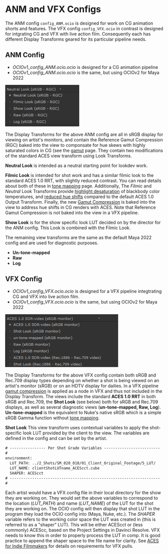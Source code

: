 # ANM and VFX Configs

The ANM config ````config_ANM.ocio```` is designed for work on CG animation shorts and features. The VFX config ````config_VFX.ocio```` in contrast is designed for intgrating CG and VFX with live action film. Consequently each has different Display Transforms geared for its particular pipeline needs.

## ANM Config

- *OCIOv1_config_ANM.ocio.ocio*
   is designed for a CG animation pipeline 
 - *OCIOv1_config_ANM.ocio.ocio*
   is the same, but using OCIOv2 for Maya 2022

![img](img/nuke6.jpg)

The Display Transforms for the above ANM config are all in sRGB display for viewing on artist's monitors, and contain the Reference Gamut Compression (RGC) baked into the view to componsate for hue skews with highly saturated colors in CG (see the [gamut](gamut.md) page. They contain two modifications of the standard ACES view transform using Look Transforms. 

**Neutral Look** is intended as a neutral starting point for lookdev work. 

**Filmic Look** is intended for shot work and has a similar filmic look to the standard ACES 1.0 RRT, with slightly reduced contrast. You can read details about both of these in [tone mapping](tonemap.md) page.  Additionally, The *Filmic* and *Neutral* Look Transforms provide [highlight desaturation](docs/highlight.md) of blackbody color temperatures, and [reduced hue shifts](docs/chroma.md) compared to the default ACES 1.0 Output Transform. Finally, the new [Gamut Compression](docs/gamut.md) is baked into the view to address hue shifts in CG renders with ACES. Note that Reference Gamut Compression is not baked into the view in a VFX pipeline.

**Show Look** is for the show specific look LUT decided on by the director for the ANM config. This Look is combined with the Filmic Look.

The remaining view transforms are the same as the default Maya 2022 config and are used for diagnostic purposes.

- **Un-tone-mapped** 
- **Raw** 
- **Log**


## VFX Config

- *OCIOv1_config_VFX.ocio.ocio*
   is designed for a VFX pipeline integtrating CG and VFX into live action film.
 - *OCIOv1_config_VFX.ocio.ocio*
   is the same, but using OCIOv2 for Maya 2022
   
![img](img/nuke5.jpg)

The Display Transforms for the above VFX config contain both sRGB and Rec.709 display types depending on whether a shot is being viewed on an artist's monitor (sRGB) or on an HDTV display for dailies. In a VFX pipeline [gamut compression](gamut.md) is applied as a node in VFX and thus not included in the Display Transform. The views include the standard **ACES 1.0 RRT** in both sRGB and Rec.709, the **Shot Look** (see below) both for sRGB and Rec.709 displays, as well as several diagnostic views (**un-tone-mapped, Raw, Log**). **Un-tone-mapped** is the equivalent to Nuke's native sRGB which is a simple sRGB Gamma function without [tone mapping](tonemap.md).  

**Shot Look** This view transform uses contextual variables to apply the shot-specific look LUT provided by the client to the view. The variables are defined in the config and can be set by the artist.

````
# ---------------- Per Shot Grade Variables ------------------------- #
environment:
  LUT_PATH: ../2_Shots/SM_020_018/01_Client_Original_Footage/5_LUT/
  LUT_NAME: clientShotLUTname_ACEScct.cube
  SHAPER: ACEScct
# ------------------------------------------------------------------- # 
````
Each artist would have a VFX config file in their local directory for the show they are working on. They would set the above variables to correspond to the location (*LUT_PATH*) and name (*LUT_NAME*) of the LUT for the shot they are working on. The OCIO config will then display that shot LUT in the program they load the OCIO config into (Maya, Nuke, etc.). The *SHAPER* variable refers to the working color space the LUT was created in (this is referred to as a "shaper" LUT). This will be either ACEScct or (less commonly) ACEScc, based on the Project Settings in Davinci Resolve. VFX needs to know this in order to properly process the LUT in comp. It is good practice to append the shaper space to the file name for clarity. See [ACES for Indie Filmmakers](VFXpulls.md#require) for details on requirements for VFX pulls.



